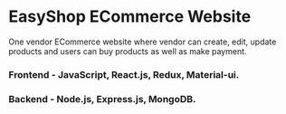 # EasyShop ECommerce Website
One vendor ECommerce website where vendor can create, edit, update products and users can buy products as well as make payment. 
### Frontend - JavaScript, React.js, Redux, Material-ui. 
### Backend - Node.js, Express.js, MongoDB.

